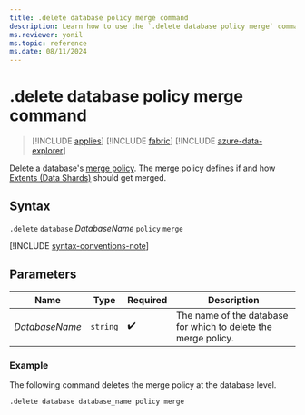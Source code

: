 ```yaml
---
title: .delete database policy merge command
description: Learn how to use the `.delete database policy merge` command to delete a database's merge policy.
ms.reviewer: yonil
ms.topic: reference
ms.date: 08/11/2024
---
```

# .delete database policy merge command

> [!INCLUDE [applies](../includes/applies-to-version/applies.md)] [!INCLUDE [fabric](../includes/applies-to-version/fabric.md)] [!INCLUDE [azure-data-explorer](../includes/applies-to-version/azure-data-explorer.md)]

Delete a database's [merge policy](merge-policy.md). The merge policy defines if and how [Extents (Data Shards)](../management/extents-overview.md) should get merged.

## Syntax

`.delete` `database` *DatabaseName* `policy` `merge`

[!INCLUDE [syntax-conventions-note](../includes/syntax-conventions-note.md)]

## Parameters

|Name|Type|Required|Description|
|--|--|--|--|
|*DatabaseName*| `string` | :heavy_check_mark:|The name of the database for which to delete the merge policy.|

### Example

The following command deletes the merge policy at the database level.

```kusto
.delete database database_name policy merge 
```
